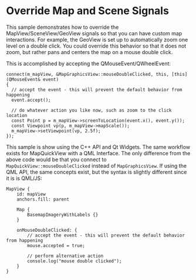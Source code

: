 # Override Map and Scene Signals

This sample demonstrates how to override the MapView/SceneView/GeoView signals so that you can have custom map interactions. For example, the GeoView is set up to automatically zoom one level on a double click. You could override this behavior so that it does not zoom, but rather pans and centers the map on a mouse double click.

This is accomplished by accepting the QMouseEvent/QWheelEvent:

```
connect(m_mapView, &MapGraphicsView::mouseDoubleClicked, this, [this](QMouseEvent& event)
{
  // accept the event - this will prevent the default behavior from happening
  event.accept();

  // do whatever action you like now, such as zoom to the click location
  const Point p = m_mapView->screenToLocation(event.x(), event.y());
  const Viewpoint vp(p, m_mapView->mapScale());
  m_mapView->setViewpoint(vp, 2.5f);
});
```

This sample is show using the C++ API and Qt Widgets. The same workflow exists for MapQuickView with a QML Interface. The only difference from the above code would be that you connect to `MapQuickView::mouseDoubleClicked` instead of `MapGraphicsView`. If using the QML API, the same concepts exist, but the syntax is slightly different since it is is QML/JS:

```
MapView {
    id: mapView
    anchors.fill: parent

    Map {
        BasemapImageryWithLabels {}            
    }

    onMouseDoubleClicked: {
    	// accept the event - this will prevent the default behavior from happening
        mouse.accepted = true;

        // perform alternative action
        console.log("mouse double clicked");        
    }
}
```
